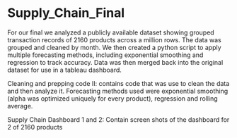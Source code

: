 # Supply_Chain_Final
For our final we analyzed a publicly available dataset showing grouped transaction records of 2160 products across a million rows. The data was grouped and cleaned by month. We then created a python script to apply multiple forecasting methods, including exponential smoothing and regression to track accuracy. Data was then merged back into the original dataset for use in a tableau dashboard.

Cleaning and prepping code II: contains code that was use to clean the data and then analyze it. Forecasting methods used were exponential smoothing (alpha was optimized uniquely for every product), regression and rolling average.

Supply Chain Dashboard 1 and 2: Contain screen shots of the dashboard for 2 of 2160 products
